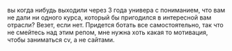 вы когда нибудь выходили через 3 года универа с пониманием, что вам не дали ни одного курса,
который бы пригодился в интересной вам отрасли? Везет, если нет.
Придется ботать все самостоятельно, так что не смейтесь над этим репом, мне нужна хоть 
какая то мотивация, чтобы заниматься cv, а не сайтами.
